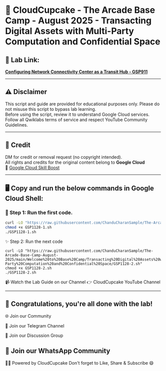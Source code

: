 
# 🍩 CloudCupcake - The Arcade Base Camp - August 2025 - Transacting Digital Assets with Multi-Party Computation and Confidential Space

## 🔗 Lab Link:
**[Configuring Network Connectivity Center as a Transit Hub - GSP911](https://www.cloudskillsboost.google/games/6393/labs/40254)**

---

## ⚠️ Disclaimer

This script and guide are provided for educational purposes only. Please do not misuse this script to bypass lab learning.  
Before using the script, review it to understand Google Cloud services. Follow all Qwiklabs terms of service and respect YouTube Community Guidelines.

---

## 📜 Credit

DM for credit or removal request (no copyright intended).  
All rights and credits for the original content belong to **Google Cloud**  
🔗 [Google Cloud Skill Boost](https://www.cloudskillsboost.google)

---

## 🖥️ Copy and run the below commands in **Google Cloud Shell**:

### 📌 Step 1: Run the first code.
```bash
curl -LO "https://raw.githubusercontent.com/ChanduCharanSample/The-Arcade-Base-Camp-August-2025/main/Welcome%20to%20Base%20Camp/Transacting%20Digital%20Assets%20with%20Multi-Party%20Computation%20and%20Confidential%20Space/GSP1128-1.sh"
chmod +x GSP1128-1.sh
./GSP1128-1.sh
```
✨ Step 2: Run the next code 
```
curl -LO "https://raw.githubusercontent.com/ChanduCharanSample/The-Arcade-Base-Camp-August-2025/main/Welcome%20to%20Base%20Camp/Transacting%20Digital%20Assets%20with%20Multi-Party%20Computation%20and%20Confidential%20Space/GSP1128-2.sh"
chmod +x GSP1128-2.sh
./GSP1128-2.sh
```


📹 Watch the Lab Guide on our Channel
👉 CloudCupcake YouTube Channel

---
🎉 Congratulations, you're all done with the lab!
---

🌐 Join our Community

📢 Join our Telegram Channel

💬 Join our Discussion Group

🤝 Join our WhatsApp Community
---
👨‍💻 Powered by CloudCupcake
Don't forget to Like, Share & Subscribe 😄
